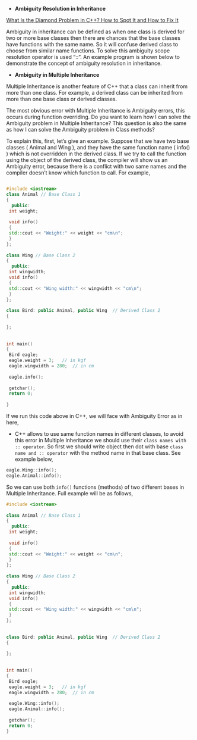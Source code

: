 
- ****Ambiguity Resolution in Inheritance****

[What Is the Diamond Problem in C++? How to Spot It and How to Fix It](https://www.makeuseof.com/what-is-diamond-problem-in-cpp/)

Ambiguity in inheritance can be defined as when one class is derived for two or more base classes then there are chances that the base classes have functions with the same name. So it will confuse derived class to choose from similar name functions. To solve this ambiguity scope resolution operator is used “::”. An example program is shown below to demonstrate the concept of ambiguity resolution in inheritance.

- ****Ambiguity in Multiple Inheritance****

Multiple Inheritance is another feature of C++ that a class can inherit from more than one class. For example, a derived class can be inherited from more than one base class or derived classes.

The most obvious error with Multiple Inheritance is Ambiguity errors, this occurs during function overriding. Do you want to learn how I can solve the Ambiguity problem in Multiple Inheritance? 
This question is also the same as how I can solve the Ambiguity problem in Class methods?

To explain this, first, let’s give an example. Suppose that we have two base classes ( Animal and Wing ), and they have the same function name ( info() ) which is not overridden in the derived 
class. If we try to call the function using the object of the derived class, the compiler will show us an Ambiguity error, because there is a conflict with two same names and the compiler doesn’t 
know which function to call. For example,

```cpp

#include <iostream>
class Animal // Base Class 1
{
  public:
 int weight;
 
 void info()
 {
 std::cout << "Weight:" << weight << "cm\n";
 }
};
 
class Wing // Base Class 2
{
  public:
 int wingwidth;
 void info()
 {
 std::cout << "Wing width:" << wingwidth << "cm\n";
 }
};
 
class Bird: public Animal, public Wing  // Derived Class 2
{
 
};
 
 
int main()
{
 Bird eagle;
 eagle.weight = 3;   // in kgf
 eagle.wingwidth = 280;  // in cm
 
 eagle.info();
 
 getchar();
 return 0;
 
}
```

If we run this code above in C++, we will face with Ambiguity Error as in here,

- C++ allows to use same function names in different classes, to avoid this error in Multiple Inheritance we should use their `class names with :: operator`. So first we should write object then 
dot with base `class name and :: operator` with the method name in that base class. See example below,

```cpp
eagle.Wing::info();
eagle.Animal::info();
```

So we can use both `info()` functions (methods) of two different bases in Multiple Inheritance. Full example will be as follows,

```cpp
#include <iostream>
 
class Animal // Base Class 1
{
  public:
 int weight;
 
 void info()
 {
 std::cout << "Weight:" << weight << "cm\n";
 }
};
 
class Wing // Base Class 2
{
  public:
 int wingwidth;
 void info()
 {
 std::cout << "Wing width:" << wingwidth << "cm\n";
 }
};
 
 
class Bird: public Animal, public Wing  // Derived Class 2
{
 
};
 
 
int main()
{
 Bird eagle;
 eagle.weight = 3;   // in kgf
 eagle.wingwidth = 280;  // in cm
 
 eagle.Wing::info();
 eagle.Animal::info();
 
 getchar();
 return 0;
}
```
